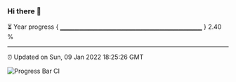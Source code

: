 ### Hi there 👋

⏳ Year progress { ▁▁▁▁▁▁▁▁▁▁▁▁▁▁▁▁▁▁▁▁▁▁▁▁▁▁▁▁▁▁ } 2.40 %

---

⏰ Updated on Sun, 09 Jan 2022 18:25:26 GMT

![Progress Bar CI](https://github.com/ZhaoGui/ZhaoGui/workflows/Progress%20Bar%20CI/badge.svg)
